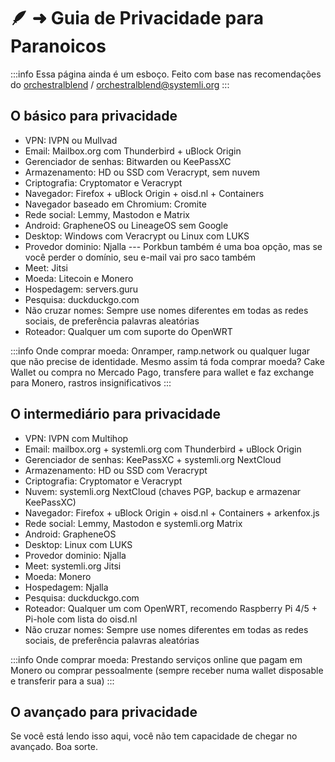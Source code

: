 # 🪶 ➜ Guia de Privacidade para Paranoicos

:::info 
Essa página ainda é um esboço. Feito com base nas recomendações do [orchestralblend](https://github.com/orchestralblend) / [orchestralblend@systemli.org](mailto:orchestralblend@systemli.org)
:::

## O básico para privacidade

- VPN: IVPN ou Mullvad
- Email: Mailbox.org com Thunderbird + uBlock Origin
- Gerenciador de senhas: Bitwarden ou KeePassXC
- Armazenamento: HD ou SSD com Veracrypt, sem nuvem
- Criptografia: Cryptomator e Veracrypt
- Navegador: Firefox + uBlock Origin + oisd.nl + Containers
- Navegador baseado em Chromium: Cromite
- Rede social: Lemmy, Mastodon e Matrix
- Android: GrapheneOS ou LineageOS sem Google
- Desktop: Windows com Veracrypt ou Linux com LUKS
- Provedor dominio: Njalla --- Porkbun também é uma boa opção, mas se você perder o domínio, seu e-mail vai pro saco também
- Meet: Jitsi
- Moeda: Litecoin e Monero
- Hospedagem: servers.guru
- Pesquisa: duckduckgo.com
- Não cruzar nomes: Sempre use nomes diferentes em todas as redes sociais, de preferência palavras aleatórias
- Roteador: Qualquer um com suporte do OpenWRT

:::info 
Onde comprar moeda: Onramper, ramp.network ou qualquer lugar que não precise de identidade.
Mesmo assim tá foda comprar moeda? Cake Wallet ou compra no Mercado Pago, transfere para wallet e faz exchange para Monero, rastros insignificativos
:::

## O intermediário para privacidade

- VPN: IVPN com Multihop
- Email: mailbox.org + systemli.org com Thunderbird + uBlock Origin
- Gerenciador de senhas: KeePassXC + systemli.org NextCloud
- Armazenamento: HD ou SSD com Veracrypt
- Criptografia: Cryptomator e Veracrypt
- Nuvem: systemli.org NextCloud (chaves PGP, backup e armazenar KeePassXC)
- Navegador: Firefox + uBlock Origin + oisd.nl + Containers + arkenfox.js
- Rede social: Lemmy, Mastodon e systemli.org Matrix
- Android: GrapheneOS
- Desktop: Linux com LUKS
- Provedor dominio: Njalla
- Meet: systemli.org Jitsi
- Moeda: Monero
- Hospedagem: Njalla
- Pesquisa: duckduckgo.com
- Roteador: Qualquer um com OpenWRT, recomendo Raspberry Pi 4/5 + Pi-hole com lista do oisd.nl
- Não cruzar nomes: Sempre use nomes diferentes em todas as redes sociais, de preferência palavras aleatórias

:::info
Onde comprar moeda: Prestando serviços online que pagam em Monero ou comprar pessoalmente (sempre receber numa wallet disposable e transferir para a sua)
:::

## O avançado para privacidade

Se você está lendo isso aqui, você não tem capacidade de chegar no avançado. Boa sorte.